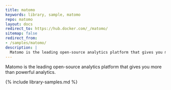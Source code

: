 ```yaml
---
title: matomo
keywords: library, sample, matomo
repo: matomo
layout: docs
redirect_to: https://hub.docker.com/_/matomo/
sitemap: false
redirect_from:
- /samples/matomo/
description: |
  Matomo is the leading open-source analytics platform that gives you more than powerful analytics.
---
```


Matomo is the leading open-source analytics platform that gives you more than powerful analytics.


{% include library-samples.md %}
